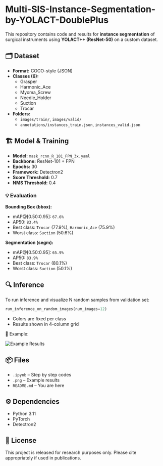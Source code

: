 # Multi-SIS-Instance-Segmentation-by-YOLACT-DoublePlus

This repository contains code and results for **instance segmentation** of surgical instruments using **YOLACT++ (ResNet-50)** on a custom dataset.

## 🗂 Dataset

- **Format:** COCO-style (JSON)
- **Classes (6):**
  - Grasper
  - Harmonic_Ace
  - Myoma_Screw
  - Needle_Holder
  - Suction
  - Trocar
- **Folders:**
  - `images/train/`, `images/valid/`
  - `annotations/instances_train.json`, `instances_valid.json`

## 🏗 Model & Training

- **Model:** `mask_rcnn_R_101_FPN_3x.yaml`
- **Backbone:** ResNet-101 + FPN
- **Epochs:** 30
- **Framework:** Detectron2
- **Score Threshold:** 0.7
- **NMS Threshold:** 0.4

### 💡 Evaluation

**Bounding Box (bbox):**
- mAP@[0.50:0.95]: `67.6%`
- AP50: `83.4%`
- Best class: `Trocar` (77.9%), `Harmonic_Ace` (75.9%)
- Worst class: `Suction` (50.6%)

**Segmentation (segm):**
- mAP@[0.50:0.95]: `65.9%`
- AP50: `83.9%`
- Best class: `Trocar` (80.1%)
- Worst class: `Suction` (50.1%)

## 🔍 Inference

To run inference and visualize N random samples from validation set:

```python
run_inference_on_random_images(num_images=12)
```

- Colors are fixed per class
- Results shown in 4-column grid

📌 Example:

![Example Results](./detectron2_maskrcnn_results_sample.png)

## 📦 Files

- `.ipynb` – Step by step codes
- `.png` – Example results
- `README.md` – You are here

## ⚙ Dependencies

- Python 3.11
- PyTorch
- Detectron2

## 📜 License

This project is released for research purposes only. Please cite appropriately if used in publications.
